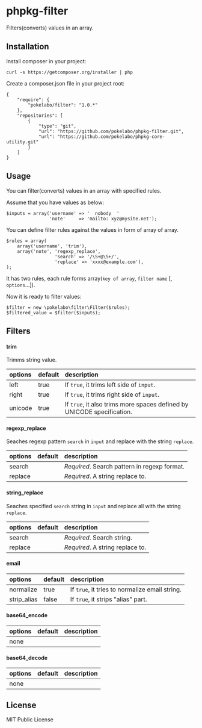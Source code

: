 phpkg-filter
============

Filters(converts) values in an array.

Installation
------------

Install composer in your project:

    curl -s https://getcomposer.org/installer | php

Create a composer.json file in your project root:

    {
        "require": {
            "pokelabo/filter": "1.0.*"
        },
        "repositories": [
            {
                "type": "git",
                "url": "https://github.com/pokelabo/phpkg-filter.git",
                "url": "https://github.com/pokelabo/phpkg-core-utility.git"
            }
        ]
    }

Usage
-----

You can filter(converts) values in an array with specified rules.

Assume that you have values as below:

    $inputs = array('username' => '  nobody  '
                    'note'     => 'mailto: xyz@mysite.net');

You can define filter rules against the values in form of array of array.

    $rules = array(
        array('username', 'trim'),
        array('note', 'regexp_replace',
                      'search' => '/\S+@\S+/',
                      'replace' => 'xxxx@example.com'),
    );

It has two rules, each rule forms array(`key of array`, `filter name` [, `options`...]).

Now it is ready to filter values:

    $filter = new \pokelabo\filter\Filter($rules);
    $filtered_value = $filter($inputs);

Filters
-------

#### trim

Trimms string value.

| options            | default | description                                                            |
| :----------------- | :------ | :--------------------------------------------------                    |
| left               | true    | If `true`, it trims left side of `input`.                              |
| right              | true    | If `true`, it trims right side of `input`.                             |
| unicode            | true    | If `true`, it also trims more spaces defined by UNICODE specification. |

#### regexp_replace

Seaches regexp pattern `search` in `input` and replace with the string `replace`.

| options            | default | description                                                               |
| :----------------- | :------ | :--------------------------------------------------                       |
| search             |         | _Required_. Search pattern in regexp format.                              |
| replace            |         | _Required_. A string replace to.                                          |

#### string_replace

Seaches specified `search` string in `input` and replace all with the string `replace`.

| options            | default | description                                         |
| :----------------- | :------ | :-------------------------------------------------- |
| search             |         | _Required_. Search string.                          |
| replace            |         | _Required_. A string replace to.                    |

#### email

| options            | default | description                                         |
| :----------------- | :------ | :-------------------------------------------------- |
| normalize          | true    | If `true`, it tries to normalize email string.      |
| strip_alias        | false   | If `true`, it strips "alias" part.                  |

#### base64_encode

| options            | default | description                                         |
| :----------------- | :------ | :-------------------------------------------------- |
| none               |         |                                                     |

#### base64_decode

| options            | default | description                                         |
| :----------------- | :------ | :-------------------------------------------------- |
| none               |         |                                                     |

License
-------

MIT Public License
